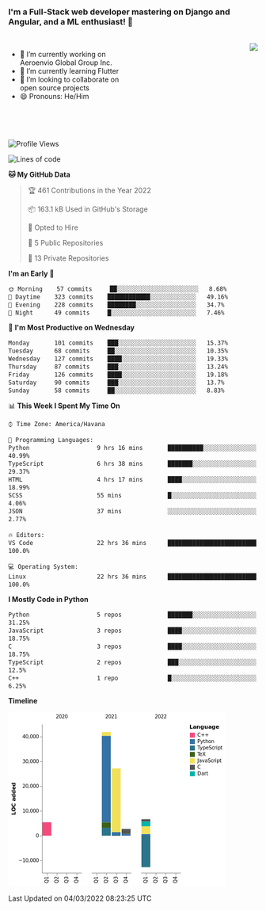 ### I'm a Full-Stack web developer mastering on Django and Angular, and a ML enthusiast!  👋

<br/>

<img align="right" height="250"  src="https://media1.giphy.com/media/qgQUggAC3Pfv687qPC/giphy.gif?cid=ecf05e470ttfxgsj072btembitu1zn4ti3t3cdyg4jo5b3by&rid=giphy.gif&ct=g" />

 <div style="width:50%">
    <ul>
      <li>🔭 I’m currently working on Aeroenvio Global Group Inc.</li>
      <li>🌱 I’m currently learning Flutter</li>
      <li>👯 I’m looking to collaborate on open source projects</li>
      <li>😄 Pronouns: He/Him</li>
<!--       <li>⚡ Fun fact: I started my first professional project for a company as web dev without knowing any JS </li> -->
    </ul>
  </div>
  
<br/><br/><br/>


<!--START_SECTION:waka-->
![Profile Views](http://img.shields.io/badge/Profile%20Views-38-blue)

![Lines of code](https://img.shields.io/badge/From%20Hello%20World%20I%27ve%20Written-71%20Thousand%20lines%20of%20code-blue)

**🐱 My GitHub Data** 

> 🏆 461 Contributions in the Year 2022
 > 
> 📦 163.1 kB Used in GitHub's Storage 
 > 
> 💼 Opted to Hire
 > 
> 📜 5 Public Repositories 
 > 
> 🔑 13 Private Repositories  
 > 
**I'm an Early 🐤** 

```text
🌞 Morning    57 commits     ██░░░░░░░░░░░░░░░░░░░░░░░   8.68% 
🌆 Daytime    323 commits    ████████████░░░░░░░░░░░░░   49.16% 
🌃 Evening    228 commits    ████████░░░░░░░░░░░░░░░░░   34.7% 
🌙 Night      49 commits     █░░░░░░░░░░░░░░░░░░░░░░░░   7.46%

```
📅 **I'm Most Productive on Wednesday** 

```text
Monday       101 commits    ███░░░░░░░░░░░░░░░░░░░░░░   15.37% 
Tuesday      68 commits     ██░░░░░░░░░░░░░░░░░░░░░░░   10.35% 
Wednesday    127 commits    ████░░░░░░░░░░░░░░░░░░░░░   19.33% 
Thursday     87 commits     ███░░░░░░░░░░░░░░░░░░░░░░   13.24% 
Friday       126 commits    ████░░░░░░░░░░░░░░░░░░░░░   19.18% 
Saturday     90 commits     ███░░░░░░░░░░░░░░░░░░░░░░   13.7% 
Sunday       58 commits     ██░░░░░░░░░░░░░░░░░░░░░░░   8.83%

```


📊 **This Week I Spent My Time On** 

```text
⌚︎ Time Zone: America/Havana

💬 Programming Languages: 
Python                   9 hrs 16 mins       ██████████░░░░░░░░░░░░░░░   40.99% 
TypeScript               6 hrs 38 mins       ███████░░░░░░░░░░░░░░░░░░   29.37% 
HTML                     4 hrs 17 mins       ████░░░░░░░░░░░░░░░░░░░░░   18.99% 
SCSS                     55 mins             █░░░░░░░░░░░░░░░░░░░░░░░░   4.06% 
JSON                     37 mins             ░░░░░░░░░░░░░░░░░░░░░░░░░   2.77%

🔥 Editors: 
VS Code                  22 hrs 36 mins      █████████████████████████   100.0%

💻 Operating System: 
Linux                    22 hrs 36 mins      █████████████████████████   100.0%

```

**I Mostly Code in Python** 

```text
Python                   5 repos             ███████░░░░░░░░░░░░░░░░░░   31.25% 
JavaScript               3 repos             ████░░░░░░░░░░░░░░░░░░░░░   18.75% 
C                        3 repos             ████░░░░░░░░░░░░░░░░░░░░░   18.75% 
TypeScript               2 repos             ███░░░░░░░░░░░░░░░░░░░░░░   12.5% 
C++                      1 repo              █░░░░░░░░░░░░░░░░░░░░░░░░   6.25%

```


**Timeline**

![Chart not found](https://raw.githubusercontent.com/dfg-98/dfg-98/main/charts/bar_graph.png) 


 Last Updated on 04/03/2022 08:23:25 UTC
<!--END_SECTION:waka-->
